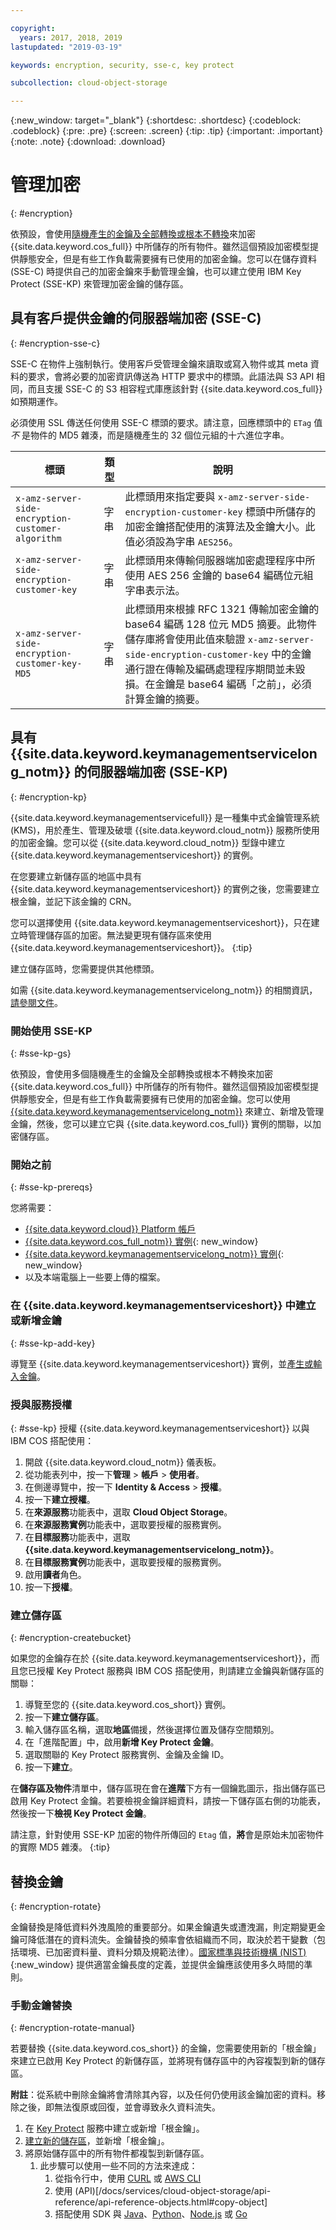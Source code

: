 ```yaml
---

copyright:
  years: 2017, 2018, 2019
lastupdated: "2019-03-19"

keywords: encryption, security, sse-c, key protect

subcollection: cloud-object-storage

---
```

{:new_window: target="_blank"}
{:shortdesc: .shortdesc}
{:codeblock: .codeblock}
{:pre: .pre}
{:screen: .screen}
{:tip: .tip}
{:important: .important}
{:note: .note}
{:download: .download} 

# 管理加密
{: #encryption}

依預設，會使用[隨機產生的金鑰及全部轉換或根本不轉換](/docs/services/cloud-object-storage/info?topic=cloud-object-storage-security)來加密 {{site.data.keyword.cos_full}} 中所儲存的所有物件。雖然這個預設加密模型提供靜態安全，但是有些工作負載需要擁有已使用的加密金鑰。您可以在儲存資料 (SSE-C) 時提供自己的加密金鑰來手動管理金鑰，也可以建立使用 IBM Key Protect (SSE-KP) 來管理加密金鑰的儲存區。

## 具有客戶提供金鑰的伺服器端加密 (SSE-C)
{: #encryption-sse-c}

SSE-C 在物件上強制執行。使用客戶受管理金鑰來讀取或寫入物件或其 meta 資料的要求，會將必要的加密資訊傳送為 HTTP 要求中的標頭。此語法與 S3 API 相同，而且支援 SSE-C 的 S3 相容程式庫應該針對 {{site.data.keyword.cos_full}} 如預期運作。

必須使用 SSL 傳送任何使用 SSE-C 標頭的要求。請注意，回應標頭中的 `ETag` 值*不* 是物件的 MD5 雜湊，而是隨機產生的 32 個位元組的十六進位字串。

標頭 | 類型 | 說明
--- | ---- | ------------
`x-amz-server-side-encryption-customer-algorithm` |字串   | 此標頭用來指定要與 `x-amz-server-side-encryption-customer-key` 標頭中所儲存的加密金鑰搭配使用的演算法及金鑰大小。此值必須設為字串 `AES256`。
`x-amz-server-side-encryption-customer-key` |字串   | 此標頭用來傳輸伺服器端加密處理程序中所使用 AES 256 金鑰的 base64 編碼位元組字串表示法。
`x-amz-server-side-encryption-customer-key-MD5` |字串   | 此標頭用來根據 RFC 1321 傳輸加密金鑰的 base64 編碼 128 位元 MD5 摘要。此物件儲存庫將會使用此值來驗證 `x-amz-server-side-encryption-customer-key` 中的金鑰通行證在傳輸及編碼處理程序期間並未毀損。在金鑰是 base64 編碼「之前」，必須計算金鑰的摘要。


## 具有 {{site.data.keyword.keymanagementservicelong_notm}} 的伺服器端加密 (SSE-KP)
{: #encryption-kp}

{{site.data.keyword.keymanagementservicefull}} 是一種集中式金鑰管理系統 (KMS)，用於產生、管理及破壞 {{site.data.keyword.cloud_notm}} 服務所使用的加密金鑰。您可以從 {{site.data.keyword.cloud_notm}} 型錄中建立 {{site.data.keyword.keymanagementserviceshort}} 的實例。

在您要建立新儲存區的地區中具有 {{site.data.keyword.keymanagementserviceshort}} 的實例之後，您需要建立根金鑰，並記下該金鑰的 CRN。

您可以選擇使用 {{site.data.keyword.keymanagementserviceshort}}，只在建立時管理儲存區的加密。無法變更現有儲存區來使用 {{site.data.keyword.keymanagementserviceshort}}。
{:tip}

建立儲存區時，您需要提供其他標頭。

如需 {{site.data.keyword.keymanagementservicelong_notm}} 的相關資訊，[請參閱文件](/docs/services/key-protect?topic=key-protect-getting-started-tutorial#getting-started-with-key-protect)。

### 開始使用 SSE-KP
{: #sse-kp-gs}

依預設，會使用多個隨機產生的金鑰及全部轉換或根本不轉換來加密 {{site.data.keyword.cos_full}} 中所儲存的所有物件。雖然這個預設加密模型提供靜態安全，但是有些工作負載需要擁有已使用的加密金鑰。您可以使用 [{{site.data.keyword.keymanagementservicelong_notm}}](/docs/services/key-protect?topic=key-protect-about) 來建立、新增及管理金鑰，然後，您可以建立它與 {{site.data.keyword.cos_full}} 實例的關聯，以加密儲存區。

### 開始之前
{: #sse-kp-prereqs}

您將需要：
  * [{{site.data.keyword.cloud}} Platform 帳戶](http://cloud.ibm.com)
  * [{{site.data.keyword.cos_full_notm}} 實例](http://cloud.ibm.com/catalog/services/cloud-object-storage){: new_window}
  * [{{site.data.keyword.keymanagementservicelong_notm}} 實例](http://cloud.ibm.com/catalog/services/key-protect){: new_window}
  * 以及本端電腦上一些要上傳的檔案。

### 在 {{site.data.keyword.keymanagementserviceshort}} 中建立或新增金鑰
{: #sse-kp-add-key}

導覽至 {{site.data.keyword.keymanagementserviceshort}} 實例，並[產生或輸入金鑰](/docs/services/key-protect?topic=key-protect-getting-started-tutorial)。

### 授與服務授權
{: #sse-kp}
授權 {{site.data.keyword.keymanagementserviceshort}} 以與 IBM COS 搭配使用：

1. 開啟 {{site.data.keyword.cloud_notm}} 儀表板。
2. 從功能表列中，按一下**管理** &gt; **帳戶** &gt; **使用者**。
3. 在側邊導覽中，按一下 **Identity & Access** &gt; **授權**。
4. 按一下**建立授權**。
5. 在**來源服務**功能表中，選取 **Cloud Object Storage**。
6. 在**來源服務實例**功能表中，選取要授權的服務實例。
7. 在**目標服務**功能表中，選取 **{{site.data.keyword.keymanagementservicelong_notm}}**。
8. 在**目標服務實例**功能表中，選取要授權的服務實例。
9. 啟用**讀者**角色。
10. 按一下**授權**。

### 建立儲存區
{: #encryption-createbucket}

如果您的金鑰存在於 {{site.data.keyword.keymanagementserviceshort}}，而且您已授權 Key Protect 服務與 IBM COS 搭配使用，則請建立金鑰與新儲存區的關聯：

1. 導覽至您的 {{site.data.keyword.cos_short}} 實例。
2. 按一下**建立儲存區**。
3. 輸入儲存區名稱，選取**地區**備援，然後選擇位置及儲存空間類別。
4. 在「進階配置」中，啟用**新增 Key Protect 金鑰**。
5. 選取關聯的 Key Protect 服務實例、金鑰及金鑰 ID。
6. 按一下**建立**。

在**儲存區及物件**清單中，儲存區現在會在**進階**下方有一個鑰匙圖示，指出儲存區已啟用 Key Protect 金鑰。若要檢視金鑰詳細資料，請按一下儲存區右側的功能表，然後按一下**檢視 Key Protect 金鑰**。

請注意，針對使用 SSE-KP 加密的物件所傳回的 `Etag` 值，**將**會是原始未加密物件的實際 MD5 雜湊。
{:tip}


## 替換金鑰
{: #encryption-rotate}

金鑰替換是降低資料外洩風險的重要部分。如果金鑰遺失或遭洩漏，則定期變更金鑰可降低潛在的資料流失。金鑰替換的頻率會依組織而不同，取決於若干變數（包括環境、已加密資料量、資料分類及規範法律）。[國家標準與技術機構 (NIST)](https://www.nist.gov/topics/cryptography){:new_window} 提供適當金鑰長度的定義，並提供金鑰應該使用多久時間的準則。

### 手動金鑰替換
{: #encryption-rotate-manual}

若要替換 {{site.data.keyword.cos_short}} 的金鑰，您需要使用新的「根金鑰」來建立已啟用 Key Protect 的新儲存區，並將現有儲存區中的內容複製到新的儲存區。

**附註**：從系統中刪除金鑰將會清除其內容，以及任何仍使用該金鑰加密的資料。移除之後，即無法復原或回復，並會導致永久資料流失。

1. 在 [Key Protect](/docs/services/key-protect?topic=key-protect-getting-started-tutorial) 服務中建立或新增「根金鑰」。
2. [建立新的儲存區](#encryption-createbucket)，並新增「根金鑰」。
3. 將原始儲存區中的所有物件都複製到新儲存區。
    1. 此步驟可以使用一些不同的方法來達成：
        1. 從指令行中，使用 [CURL](/docs/services/cloud-object-storage/cli?topic=cloud-object-storage-curl) 或 [AWS CLI](/docs/services/cloud-object-storage/cli?topic=cloud-object-storage-aws-cli)
        2. 使用 (API)[/docs/services/cloud-object-storage/api-reference/api-reference-objects.html#copy-object]
        3. 搭配使用 SDK 與 [Java](/docs/services/cloud-object-storage/libraries?topic=cloud-object-storage-java)、[Python](/docs/services/cloud-object-storage/libraries?topic=cloud-object-storage-python)、[Node.js](/docs/services/cloud-object-storage/libraries?topic=cloud-object-storage-node) 或 [Go](/docs/services/cloud-object-storage/libraries?topic=cloud-object-storage-go)

